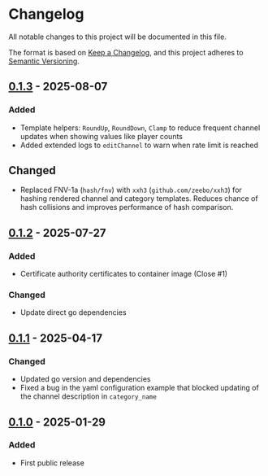 # Changelog

All notable changes to this project will be documented in this file.

The format is based on [Keep a Changelog][],
and this project adheres to [Semantic Versioning][].

<!--
## Unreleased

### Added
### Changed
### Removed
[0.1.1]: https://github.com/WoozyMasta/discord-a2s-bot/compare/v0.1.0...v0.1.1
-->

## [0.1.3][] - 2025-08-07

### Added

* Template helpers: `RoundUp`, `RoundDown`, `Clamp` to reduce frequent
  channel updates when showing values like player counts
* Added extended logs to `editChannel` to warn when rate limit is reached

## Changed

* Replaced FNV-1a (`hash/fnv`) with `xxh3` (`github.com/zeebo/xxh3`) for
  hashing rendered channel and category templates. Reduces chance of hash
  collisions and improves performance of hash comparison.

[0.1.3]: https://github.com/WoozyMasta/discord-a2s-bot/compare/v0.1.2...v0.1.3

## [0.1.2][] - 2025-07-27

### Added

* Certificate authority certificates to container image (Close #1)

### Changed

* Update direct go dependencies

[0.1.2]: https://github.com/WoozyMasta/discord-a2s-bot/compare/v0.1.1...v0.1.2

## [0.1.1][] - 2025-04-17

### Changed

* Updated go version and dependencies
* Fixed a bug in the yaml configuration example that blocked updating
  of the channel description in `category_name`

[0.1.1]: https://github.com/WoozyMasta/discord-a2s-bot/compare/v0.1.0...v0.1.1

## [0.1.0][] - 2025-01-29

### Added

* First public release

[0.1.0]: https://github.com/WoozyMasta/discord-a2s-bot/tree/v0.1.0

<!--links-->
[Keep a Changelog]: https://keepachangelog.com/en/1.1.0/
[Semantic Versioning]: https://semver.org/spec/v2.0.0.html
